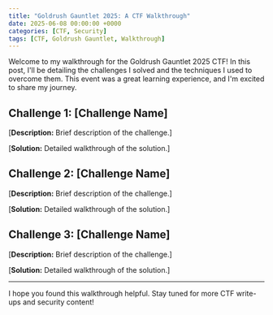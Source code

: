 ```yaml
---
title: "Goldrush Gauntlet 2025: A CTF Walkthrough"
date: 2025-06-08 00:00:00 +0000
categories: [CTF, Security]
tags: [CTF, Goldrush Gauntlet, Walkthrough]
---
```


Welcome to my walkthrough for the Goldrush Gauntlet 2025 CTF! In this post, I'll be detailing the challenges I solved and the techniques I used to overcome them. This event was a great learning experience, and I'm excited to share my journey.

## Challenge 1: [Challenge Name]

[**Description:** Brief description of the challenge.]

[**Solution:** Detailed walkthrough of the solution.]

## Challenge 2: [Challenge Name]

[**Description:** Brief description of the challenge.]

[**Solution:** Detailed walkthrough of the solution.]

## Challenge 3: [Challenge Name]

[**Description:** Brief description of the challenge.]

[**Solution:** Detailed walkthrough of the solution.]

---

I hope you found this walkthrough helpful. Stay tuned for more CTF write-ups and security content! 